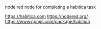node red node for completing a habitica task

https://habitica.com
https://nodered.org/
https://www.npmjs.com/package/habitica

